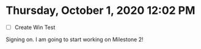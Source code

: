 # Thursday, October  1, 2020 12:02 PM
- [ ] Create Win Test

Signing on. I am going to start working on Milestone 2!

